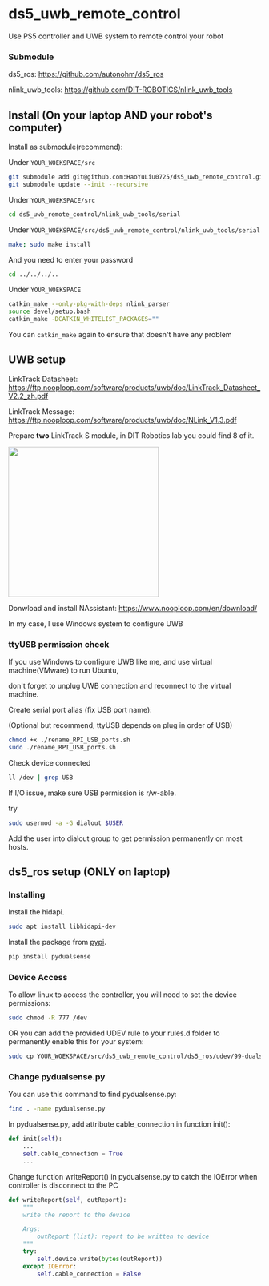 # ds5_uwb_remote_control

Use PS5 controller and UWB system to remote control your robot 

### Submodule

ds5_ros: https://github.com/autonohm/ds5_ros

nlink_uwb_tools: https://github.com/DIT-ROBOTICS/nlink_uwb_tools

## Install (On your laptop AND your robot's computer)
Install as submodule(recommend):

Under `YOUR_WOEKSPACE/src`
```bash
git submodule add git@github.com:HaoYuLiu0725/ds5_uwb_remote_control.git
git submodule update --init --recursive
```
Under `YOUR_WOEKSPACE/src`

```bash
cd ds5_uwb_remote_control/nlink_uwb_tools/serial
```

Under `YOUR_WOEKSPACE/src/ds5_uwb_remote_control/nlink_uwb_tools/serial`
```bash
make; sudo make install
```
And you need to enter your password

```bash
cd ../../../..
```
Under `YOUR_WOEKSPACE`
```bash
catkin_make --only-pkg-with-deps nlink_parser
source devel/setup.bash 
catkin_make -DCATKIN_WHITELIST_PACKAGES=""
```
You can `catkin_make` again to ensure that doesn't have any problem

## UWB setup

LinkTrack Datasheet: https://ftp.nooploop.com/software/products/uwb/doc/LinkTrack_Datasheet_V2.2_zh.pdf

LinkTrack Message: https://ftp.nooploop.com/software/products/uwb/doc/NLink_V1.3.pdf

Prepare **two** LinkTrack S module, in DIT Robotics lab you could find 8 of it.

<img src="https://github.com/HaoYuLiu0725/ds5_uwb_remote_control/blob/main/image/LinkTrack_S.png" width="300" height="300">

Donwload and install NAssistant: https://www.nooploop.com/en/download/

In my case, I use Windows system to configure UWB

### ttyUSB permission check

If you use Windows to configure UWB like me, and use virtual machine(VMware) to run Ubuntu,

don't forget to unplug UWB connection and reconnect to the virtual machine.

Create serial port alias (fix USB port name):

(Optional but recommend, ttyUSB depends on plug in order of USB)
```bash
chmod +x ./rename_RPI_USB_ports.sh
sudo ./rename_RPI_USB_ports.sh
```
Check device connected
```bash
ll /dev | grep USB
```
If I/O issue, make sure USB permission is r/w-able.

try 
```bash
sudo usermod -a -G dialout $USER
```
Add the user into dialout group to get permission permanently on most hosts.

## ds5_ros setup (ONLY on laptop)
### Installing
Install the hidapi.

```bash
sudo apt install libhidapi-dev
```
Install the package from [pypi](https://pypi.org/project/pydualsense/).

```bash
pip install pydualsense
```
### Device Access
To allow linux to access the controller, you will need to set the device permissions:

```bash
sudo chmod -R 777 /dev
```

OR you can add the provided UDEV rule to your rules.d folder to permanently enable this for your system:

```bash
sudo cp YOUR_WOEKSPACE/src/ds5_uwb_remote_control/ds5_ros/udev/99-dualsense.rules /etc/udev/rules.d
```
### Change pydualsense.py

You can use this command to find pydualsense.py:

```bash
find . -name pydualsense.py
```

In pydualsense.py, add attribute cable_connection in function init():

```python
def init(self):
    ...
    self.cable_connection = True
    ...
```

Change function writeReport() in pydualsense.py to catch the IOError when controller is disconnect to the PC

```python
def writeReport(self, outReport):
    """
    write the report to the device

    Args:
        outReport (list): report to be written to device
    """
    try:
        self.device.write(bytes(outReport))
    except IOError:
        self.cable_connection = False
```

